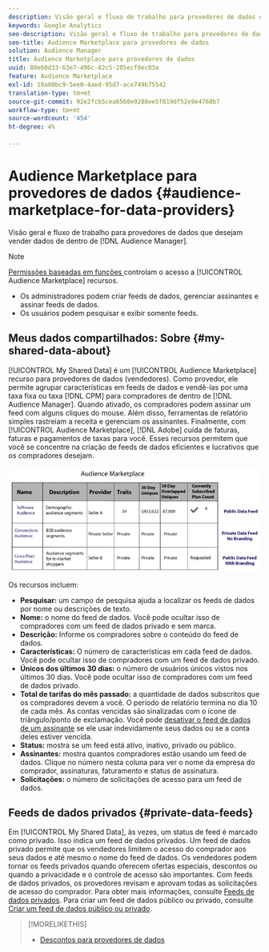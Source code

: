 ```yaml
---
description: Visão geral e fluxo de trabalho para provedores de dados que desejam vender dados do Audience Manager.
keywords: Google Analytics
seo-description: Visão geral e fluxo de trabalho para provedores de dados que desejam vender dados do Audience Manager.
seo-title: Audience Marketplace para provedores de dados
solution: Audience Manager
title: Audience Marketplace para provedores de dados
uuid: 80e60d33-63e7-496c-82c5-205ecf0ec03a
feature: Audience Marketplace
exl-id: 10a00bc9-5ee0-4aed-95d7-ace749b75542
translation-type: tm+mt
source-git-commit: 92e2fcb5cea6560e9288ee5f819df52e9e4768b7
workflow-type: tm+mt
source-wordcount: '454'
ht-degree: 4%

---
```


# Audience Marketplace para provedores de dados {#audience-marketplace-for-data-providers}

Visão geral e fluxo de trabalho para provedores de dados que desejam vender dados de dentro de [!DNL Audience Manager].

<!-- c_marketplace_provider.xml -->

>[!NOTE]
>
>[Permissões baseadas em funções ](../../../reporting/reports-dashboard.md) controlam o acesso a  [!UICONTROL Audience Marketplace] recursos.
>
>* Os administradores podem criar feeds de dados, gerenciar assinantes e assinar feeds de dados.
>* Os usuários podem pesquisar e exibir somente feeds.


## Meus dados compartilhados: Sobre {#my-shared-data-about}

[!UICONTROL My Shared Data] é um  [!UICONTROL Audience Marketplace] recurso para provedores de dados (vendedores). Como provedor, ele permite agrupar características em feeds de dados e vendê-las por uma taxa fixa ou taxa [!DNL CPM] para compradores de dentro de [!DNL Audience Manager]. Quando ativado, os compradores podem assinar um feed com alguns cliques do mouse. Além disso, ferramentas de relatório simples rastreiam a receita e gerenciam os assinantes. Finalmente, com [!UICONTROL Audience Marketplace], [!DNL Adobe] cuida de faturas, faturas e pagamentos de taxas para você. Esses recursos permitem que você se concentre na criação de feeds de dados eficientes e lucrativos que os compradores desejam.

![](assets/seller_marketplace.png)

<!-- c_myshared_data.xml -->

Os recursos incluem:

* **Pesquisar:** um campo de pesquisa ajuda a localizar os feeds de dados por nome ou descrições de texto.
* **Nome:** o nome do feed de dados. Você pode ocultar isso de compradores com um feed de dados privado e sem marca.
* **Descrição:** Informe os compradores sobre o conteúdo do feed de dados.
* **Características:** O número de características em cada feed de dados. Você pode ocultar isso de compradores com um feed de dados privado.
* **Únicos dos últimos 30 dias:** o número de usuários únicos vistos nos últimos 30 dias. Você pode ocultar isso de compradores com um feed de dados privado.
* **Total de tarifas do mês passado:** a quantidade de dados subscritos que os compradores devem a você. O período de relatório termina no dia 10 de cada mês. As contas vencidas são sinalizadas com o ícone de triângulo/ponto de exclamação. Você pode [desativar o feed de dados de um assinante](../../../features/audience-marketplace/marketplace-data-providers/marketplace-create-manage-feeds.md#deactivate-data-feed) se ele usar indevidamente seus dados ou se a conta deles estiver vencida.
* **Status:**  mostra se um feed está ativo, inativo, privado ou público.
* **Assinantes:** mostra quantos compradores estão usando um feed de dados. Clique no número nesta coluna para ver o nome da empresa do comprador, assinaturas, faturamento e status de assinatura.
* **Solicitações:** o número de solicitações de acesso para um feed de dados.

## Feeds de dados privados {#private-data-feeds}

Em [!UICONTROL My Shared Data], às vezes, um status de feed é marcado como privado. Isso indica um feed de dados privados. Um feed de dados privado permite que os vendedores limitem o acesso do comprador aos seus dados e até mesmo o nome do feed de dados. Os vendedores podem tornar os feeds privados quando oferecem ofertas especiais, descontos ou quando a privacidade e o controle de acesso são importantes. Com feeds de dados privados, os provedores revisam e aprovam todas as solicitações de acesso do comprador. Para obter mais informações, consulte [Feeds de dados privados](../../../features/audience-marketplace/marketplace-private-feeds.md). Para criar um feed de dados público ou privado, consulte [Criar um feed de dados público ou privado](../../../features/audience-marketplace/marketplace-data-providers/marketplace-create-manage-feeds.md#create-public-private-data-feed).

>[!MORELIKETHIS]
>
>* [Descontos para provedores de dados](../../../features/audience-marketplace/marketplace-data-providers/marketplace-create-manage-feeds.md#discounts)

